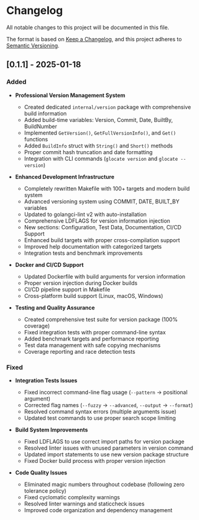 # Changelog

All notable changes to this project will be documented in this file.

The format is based on [Keep a Changelog](https://keepachangelog.com/en/1.0.0/),
and this project adheres to [Semantic Versioning](https://semver.org/spec/v2.0.0.html).

## [0.1.1] - 2025-01-18

### Added
- **Professional Version Management System**
  - Created dedicated `internal/version` package with comprehensive build information
  - Added build-time variables: Version, Commit, Date, BuiltBy, BuildNumber
  - Implemented `GetVersion()`, `GetFullVersionInfo()`, and `Get()` functions
  - Added `BuildInfo` struct with `String()` and `Short()` methods
  - Proper commit hash truncation and date formatting
  - Integration with CLI commands (`glocate version` and `glocate --version`)

- **Enhanced Development Infrastructure**
  - Completely rewritten Makefile with 100+ targets and modern build system
  - Advanced versioning system using COMMIT, DATE, BUILT_BY variables
  - Updated to golangci-lint v2 with auto-installation
  - Comprehensive LDFLAGS for version information injection
  - New sections: Configuration, Test Data, Documentation, CI/CD Support
  - Enhanced build targets with proper cross-compilation support
  - Improved help documentation with categorized targets
  - Integration tests and benchmark improvements

- **Docker and CI/CD Support**
  - Updated Dockerfile with build arguments for version information
  - Proper version injection during Docker builds
  - CI/CD pipeline support in Makefile
  - Cross-platform build support (Linux, macOS, Windows)

- **Testing and Quality Assurance**
  - Created comprehensive test suite for version package (100% coverage)
  - Fixed integration tests with proper command-line syntax
  - Added benchmark targets and performance reporting
  - Test data management with safe copying mechanisms
  - Coverage reporting and race detection tests

### Fixed
- **Integration Tests Issues**
  - Fixed incorrect command-line flag usage (`--pattern` → positional argument)
  - Corrected flag names (`--fuzzy` → `--advanced`, `--output` → `--format`)
  - Resolved command syntax errors (multiple arguments issue)
  - Updated test commands to use proper search scope limiting

- **Build System Improvements**
  - Fixed LDFLAGS to use correct import paths for version package
  - Resolved linter issues with unused parameters in version command
  - Updated import statements to use new version package structure
  - Fixed Docker build process with proper version injection

- **Code Quality Issues**
  - Eliminated magic numbers throughout codebase (following zero tolerance policy)
  - Fixed cyclomatic complexity warnings
  - Resolved linter warnings and staticcheck issues
  - Improved code organization and dependency management
